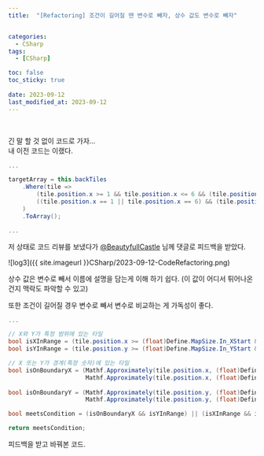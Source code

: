 ```yaml
---
title:  "[Refactoring] 조건이 길어질 땐 변수로 빼자, 상수 값도 변수로 빼자"


categories:
  - CSharp
tags:
  - [CSharp]

toc: false
toc_sticky: true
 
date: 2023-09-12
last_modified_at: 2023-09-12
---
```


<br>

긴 말 할 것 없이 코드로 가자...  
내 이전 코드는 이랬다.  

```c#
...

targetArray = this.backTiles
    .Where(tile => 
        (tile.position.x >= 1 && tile.position.x <= 6 && (tile.position.y == 0 || tile.position.y == 8)) ||
        ((tile.position.x == 1 || tile.position.x == 6) && (tile.position.y >= 0 && tile.position.y <= 8))
    )
    .ToArray();

...
```

저 상태로 코드 리뷰를 보냈다가 [@BeautyfullCastle](https://github.com/BeautyfullCastle) 님께 댓글로 피드백을 받았다.  

![log3]({{ site.imageurl }}CSharp/2023-09-12-CodeRefactoring.png)  

상수 값은 변수로 빼서 이름에 설명을 담는게 이해 하기 쉽다. (이 값이 어디서 튀어나온건지 맥락도 파악할 수 있고)  

또한 조건이 길어질 경우 변수로 빼서 변수로 비교하는 게 가독성이 좋다.  

```c#
...

// X와 Y가 특정 범위에 있는 타일
bool isXInRange = (tile.position.x >= (float)Define.MapSize.In_XStart && tile.position.x <= (float)Define.MapSize.In_XEnd);
bool isYInRange = (tile.position.y >= (float)Define.MapSize.In_YStart && tile.position.y <= (float)Define.MapSize.In_YEnd);

// X 또는 Y가 경계(특정 숫자)에 있는 타일
bool isOnBoundaryX = (Mathf.Approximately(tile.position.x, (float)Define.MapSize.In_XStart) ||  // 1f
                      Mathf.Approximately(tile.position.x, (float)Define.MapSize.In_XEnd));     // 6f
                    
bool isOnBoundaryY = (Mathf.Approximately(tile.position.y, (float)Define.MapSize.In_YStart) ||  // 0f
                      Mathf.Approximately(tile.position.y, (float)Define.MapSize.In_YEnd));     // 8f

bool meetsCondition = (isOnBoundaryX && isYInRange) || (isXInRange && isOnBoundaryY);

return meetsCondition;
```

피드백을 받고 바꿔본 코드.  

